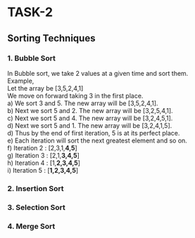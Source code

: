 # TASK-2
## Sorting Techniques
   
### 1. Bubble Sort
   In Bubble sort, we take 2 values at a given time and sort them.  
   Example,  
   Let the array be [3,5,2,4,1]  
   We move on forward taking 3 in the first place.  
   a) We sort 3 and 5. The new array will be [3,5,2,4,1].  
   b) Next we sort 5 and 2. The new array will be [3,2,5,4,1].  
   c) Next we sort 5 and 4. The new array will be [3,2,4,5,1].  
   d) Next we sort 5 and 1. The new array will be [3,2,4,1,5].  
   d) Thus by the end of first iteration, 5 is at its perfect place.  
   e) Each iteration will sort the next greatest element and so on.  
   f) Iteration 2 : [2,3,1,**4,5**]  
   g) Iteration 3 : [2,1,**3,4,5**]  
   h) Iteration 4 : [1,**2,3,4,5**]  
   i) Iteration 5 : [**1,2,3,4,5**]  
### 2. Insertion Sort
   
### 3. Selection Sort
   
### 4. Merge Sort
  
